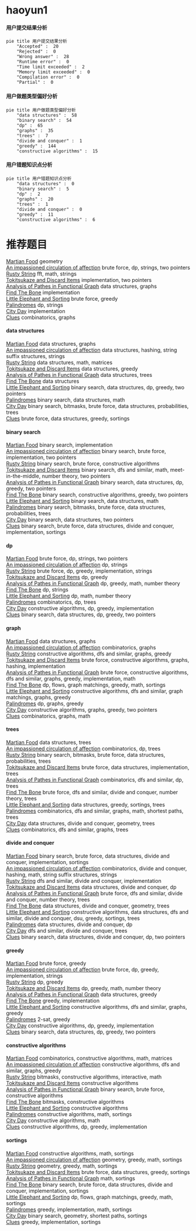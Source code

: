# haoyun1
<!-- tabs:start -->
#### **用户提交结果分析**

```mermaid
pie title 用户提交结果分析
    "Accepted" :  20
    "Rejected" :  0
    "Wrong answer" :  28
    "Runtime error" :  0
    "Time limit exceeded" :  2
    "Memory limit exceeded" :  0
    "Compilation error" :  0
    "Partial" :  0
```
#### **用户做题类型偏好分析**

```mermaid
pie title 用户做题类型偏好分析
    "data structures" :  58
    "binary search" :  54
    "dp" :  65
    "graphs" :  35
    "trees" :  7
    "divide and conquer" :  1
    "greedy" :  144
    "constructive algorithms" :  15
```
#### **用户错题知识点分析**

```mermaid
pie title 用户错题知识点分析
    "data structures" :  0
    "binary search" :  5
    "dp" :  2
    "graphs" :  20
    "trees" :  1
    "divide and conquer" :  0
    "greedy" :  11
    "constructive algorithms" :  6
```
<!-- tabs:end -->
# 推荐题目
[Martian Food](http://codeforces.com/problemset/problem/77/E)		geometry		  
[An impassioned circulation of affection](http://codeforces.com/problemset/problem/814/C)		brute force,
                        dp,
                        strings,
                        two pointers		  
[Rusty String](http://codeforces.com/problemset/problem/827/E)		fft,
                        math,
                        strings		  
[Tokitsukaze and Discard Items](https://codeforces.com/contest/1191/problem/C)		implementation,
                        two pointers		  
[Analysis of Pathes in Functional Graph](http://codeforces.com/problemset/problem/702/E)		data structures,
                        graphs		  
[Find The Bone](http://codeforces.com/problemset/problem/796/B)		implementation		  
[Little Elephant and Sorting](http://codeforces.com/problemset/problem/205/B)		brute force,
                        greedy		  
[Palindromes](http://codeforces.com/problemset/problem/137/D)		dp,
                        strings		  
[City Day](http://codeforces.com/problemset/problem/1199/A)		implementation		  
[Clues](http://codeforces.com/problemset/problem/156/D)		combinatorics,
                        graphs		  
<!-- tabs:start -->
#### **data structures**
[Martian Food](http://codeforces.com/problemset/problem/702/E)		data structures,
                        graphs		  
[An impassioned circulation of affection](http://codeforces.com/problemset/problem/727/E)		data structures,
                        hashing,
                        string suffix structures,
                        strings		  
[Rusty String](http://codeforces.com/problemset/problem/575/A)		data structures,
                        math,
                        matrices		  
[Tokitsukaze and Discard Items](https://codeforces.com/contest/1261/problem/B2)		data structures,
                        greedy		  
[Analysis of Pathes in Functional Graph](https://codeforces.com/contest/966/problem/E)		data structures,
                        trees		  
[Find The Bone](http://codeforces.com/problemset/problem/641/E)		data structures		  
[Little Elephant and Sorting](http://codeforces.com/problemset/problem/1492/C)		binary search,
                        data structures,
                        dp,
                        greedy,
                        two pointers		  
[Palindromes](http://codeforces.com/problemset/problem/1490/G)		binary search,
                        data structures,
                        math		  
[City Day](http://codeforces.com/problemset/problem/1479/D)		binary search,
                        bitmasks,
                        brute force,
                        data structures,
                        probabilities,
                        trees		  
[Clues](http://codeforces.com/problemset/problem/1497/A)		brute force,
                        data structures,
                        greedy,
                        sortings		  
#### **binary search**
[Martian Food](http://codeforces.com/problemset/problem/670/D2)		binary search,
                        implementation		  
[An impassioned circulation of affection](http://codeforces.com/problemset/problem/279/B)		binary search,
                        brute force,
                        implementation,
                        two pointers		  
[Rusty String](http://codeforces.com/problemset/problem/938/C)		binary search,
                        brute force,
                        constructive algorithms		  
[Tokitsukaze and Discard Items](http://codeforces.com/problemset/problem/912/E)		binary search,
                        dfs and similar,
                        math,
                        meet-in-the-middle,
                        number theory,
                        two pointers		  
[Analysis of Pathes in Functional Graph](http://codeforces.com/problemset/problem/1492/C)		binary search,
                        data structures,
                        dp,
                        greedy,
                        two pointers		  
[Find The Bone](http://codeforces.com/problemset/problem/1463/D)		binary search,
                        constructive algorithms,
                        greedy,
                        two pointers		  
[Little Elephant and Sorting](http://codeforces.com/problemset/problem/1490/G)		binary search,
                        data structures,
                        math		  
[Palindromes](http://codeforces.com/problemset/problem/1479/D)		binary search,
                        bitmasks,
                        brute force,
                        data structures,
                        probabilities,
                        trees		  
[City Day](http://codeforces.com/problemset/problem/1436/E)		binary search,
                        data structures,
                        two pointers		  
[Clues](http://codeforces.com/problemset/problem/1461/D)		binary search,
                        brute force,
                        data structures,
                        divide and conquer,
                        implementation,
                        sortings		  
#### **dp**
[Martian Food](http://codeforces.com/problemset/problem/814/C)		brute force,
                        dp,
                        strings,
                        two pointers		  
[An impassioned circulation of affection](http://codeforces.com/problemset/problem/137/D)		dp,
                        strings		  
[Rusty String](http://codeforces.com/problemset/problem/550/A)		brute force,
                        dp,
                        greedy,
                        implementation,
                        strings		  
[Tokitsukaze and Discard Items](http://codeforces.com/problemset/problem/732/B)		dp,
                        greedy		  
[Analysis of Pathes in Functional Graph](https://codeforces.com/contest/871/problem/A)		dp,
                        greedy,
                        math,
                        number theory		  
[Find The Bone](http://codeforces.com/problemset/problem/494/B)		dp,
                        strings		  
[Little Elephant and Sorting](http://codeforces.com/problemset/problem/283/D)		dp,
                        math,
                        number theory		  
[Palindromes](http://codeforces.com/problemset/problem/1097/G)		combinatorics,
                        dp,
                        trees		  
[City Day](http://codeforces.com/problemset/problem/1384/B2)		constructive algorithms,
                        dp,
                        greedy,
                        implementation		  
[Clues](http://codeforces.com/problemset/problem/1492/C)		binary search,
                        data structures,
                        dp,
                        greedy,
                        two pointers		  
#### **graph**
[Martian Food](http://codeforces.com/problemset/problem/702/E)		data structures,
                        graphs		  
[An impassioned circulation of affection](http://codeforces.com/problemset/problem/156/D)		combinatorics,
                        graphs		  
[Rusty String](http://codeforces.com/problemset/problem/549/B)		constructive algorithms,
                        dfs and similar,
                        graphs,
                        greedy		  
[Tokitsukaze and Discard Items](http://codeforces.com/problemset/problem/1228/D)		brute force,
                        constructive algorithms,
                        graphs,
                        hashing,
                        implementation		  
[Analysis of Pathes in Functional Graph](http://codeforces.com/problemset/problem/1487/C)		brute force,
                        constructive algorithms,
                        dfs and similar,
                        graphs,
                        greedy,
                        implementation,
                        math		  
[Find The Bone](http://codeforces.com/problemset/problem/1437/C)		dp,
                        flows,
                        graph matchings,
                        greedy,
                        math,
                        sortings		  
[Little Elephant and Sorting](http://codeforces.com/problemset/problem/1470/D)		constructive algorithms,
                        dfs and similar,
                        graph matchings,
                        graphs,
                        greedy		  
[Palindromes](http://codeforces.com/problemset/problem/1476/C)		dp,
                        graphs,
                        greedy		  
[City Day](http://codeforces.com/problemset/problem/1304/D)		constructive algorithms,
                        graphs,
                        greedy,
                        two pointers		  
[Clues](http://codeforces.com/problemset/problem/1475/C)		combinatorics,
                        graphs,
                        math		  
#### **trees**
[Martian Food](https://codeforces.com/contest/966/problem/E)		data structures,
                        trees		  
[An impassioned circulation of affection](http://codeforces.com/problemset/problem/1097/G)		combinatorics,
                        dp,
                        trees		  
[Rusty String](http://codeforces.com/problemset/problem/1479/D)		binary search,
                        bitmasks,
                        brute force,
                        data structures,
                        probabilities,
                        trees		  
[Tokitsukaze and Discard Items](http://codeforces.com/problemset/problem/1511/C)		brute force,
                        data structures,
                        implementation,
                        trees		  
[Analysis of Pathes in Functional Graph](http://codeforces.com/problemset/problem/1499/F)		combinatorics,
                        dfs and similar,
                        dp,
                        trees		  
[Find The Bone](http://codeforces.com/problemset/problem/1491/E)		brute force,
                        dfs and similar,
                        divide and conquer,
                        number theory,
                        trees		  
[Little Elephant and Sorting](http://codeforces.com/problemset/problem/1466/D)		data structures,
                        greedy,
                        sortings,
                        trees		  
[Palindromes](http://codeforces.com/problemset/problem/1495/D)		combinatorics,
                        dfs and similar,
                        graphs,
                        math,
                        shortest paths,
                        trees		  
[City Day](http://codeforces.com/problemset/problem/1303/G)		data structures,
                        divide and conquer,
                        geometry,
                        trees		  
[Clues](http://codeforces.com/problemset/problem/1454/E)		combinatorics,
                        dfs and similar,
                        graphs,
                        trees		  
#### **divide and conquer**
[Martian Food](http://codeforces.com/problemset/problem/1461/D)		binary search,
                        brute force,
                        data structures,
                        divide and conquer,
                        implementation,
                        sortings		  
[An impassioned circulation of affection](http://codeforces.com/problemset/problem/1466/G)		combinatorics,
                        divide and conquer,
                        hashing,
                        math,
                        string suffix structures,
                        strings		  
[Rusty String](http://codeforces.com/problemset/problem/1490/D)		dfs and similar,
                        divide and conquer,
                        implementation		  
[Tokitsukaze and Discard Items](https://codeforces.com/contest/1483/problem/C)		data structures,
                        divide and conquer,
                        dp		  
[Analysis of Pathes in Functional Graph](http://codeforces.com/problemset/problem/1491/E)		brute force,
                        dfs and similar,
                        divide and conquer,
                        number theory,
                        trees		  
[Find The Bone](http://codeforces.com/problemset/problem/1303/G)		data structures,
                        divide and conquer,
                        geometry,
                        trees		  
[Little Elephant and Sorting](http://codeforces.com/problemset/problem/1494/D)		constructive algorithms,
                        data structures,
                        dfs and similar,
                        divide and conquer,
                        dsu,
                        greedy,
                        sortings,
                        trees		  
[Palindromes](http://codeforces.com/problemset/problem/1482/E)		data structures,
                        divide and conquer,
                        dp		  
[City Day](http://codeforces.com/problemset/problem/566/C)		dfs and similar,
                        divide and conquer,
                        trees		  
[Clues](http://codeforces.com/problemset/problem/1428/F)		binary search,
                        data structures,
                        divide and conquer,
                        dp,
                        two pointers		  
#### **greedy**
[Martian Food](http://codeforces.com/problemset/problem/205/B)		brute force,
                        greedy		  
[An impassioned circulation of affection](http://codeforces.com/problemset/problem/550/A)		brute force,
                        dp,
                        greedy,
                        implementation,
                        strings		  
[Rusty String](http://codeforces.com/problemset/problem/732/B)		dp,
                        greedy		  
[Tokitsukaze and Discard Items](https://codeforces.com/contest/871/problem/A)		dp,
                        greedy,
                        math,
                        number theory		  
[Analysis of Pathes in Functional Graph](https://codeforces.com/contest/1261/problem/B2)		data structures,
                        greedy		  
[Find The Bone](http://codeforces.com/problemset/problem/1084/B)		greedy,
                        implementation		  
[Little Elephant and Sorting](http://codeforces.com/problemset/problem/549/B)		constructive algorithms,
                        dfs and similar,
                        graphs,
                        greedy		  
[Palindromes](http://codeforces.com/problemset/problem/568/C)		2-sat,
                        greedy		  
[City Day](http://codeforces.com/problemset/problem/1384/B2)		constructive algorithms,
                        dp,
                        greedy,
                        implementation		  
[Clues](http://codeforces.com/problemset/problem/1492/C)		binary search,
                        data structures,
                        dp,
                        greedy,
                        two pointers		  
#### **constructive algorithms**
[Martian Food](http://codeforces.com/problemset/problem/1332/E)		combinatorics,
                        constructive algorithms,
                        math,
                        matrices		  
[An impassioned circulation of affection](http://codeforces.com/problemset/problem/549/B)		constructive algorithms,
                        dfs and similar,
                        graphs,
                        greedy		  
[Rusty String](http://codeforces.com/problemset/problem/1392/E)		bitmasks,
                        constructive algorithms,
                        interactive,
                        math		  
[Tokitsukaze and Discard Items](http://codeforces.com/problemset/problem/1509/A)		constructive algorithms		  
[Analysis of Pathes in Functional Graph](http://codeforces.com/problemset/problem/938/C)		binary search,
                        brute force,
                        constructive algorithms		  
[Find The Bone](http://codeforces.com/problemset/problem/878/A)		bitmasks,
                        constructive algorithms		  
[Little Elephant and Sorting](http://codeforces.com/problemset/problem/1070/L)		constructive algorithms		  
[Palindromes](http://codeforces.com/problemset/problem/1110/E)		constructive algorithms,
                        math,
                        sortings		  
[City Day](http://codeforces.com/problemset/problem/1510/J)		constructive algorithms,
                        math		  
[Clues](http://codeforces.com/problemset/problem/1384/B2)		constructive algorithms,
                        dp,
                        greedy,
                        implementation		  
#### **sortings**
[Martian Food](http://codeforces.com/problemset/problem/1110/E)		constructive algorithms,
                        math,
                        sortings		  
[An impassioned circulation of affection](https://codeforces.com/contest/1496/problem/C)		geometry,
                        greedy,
                        math,
                        sortings		  
[Rusty String](http://codeforces.com/problemset/problem/1495/A)		geometry,
                        greedy,
                        math,
                        sortings		  
[Tokitsukaze and Discard Items](http://codeforces.com/problemset/problem/1497/A)		brute force,
                        data structures,
                        greedy,
                        sortings		  
[Analysis of Pathes in Functional Graph](http://codeforces.com/problemset/problem/1427/A)		math,
                        sortings		  
[Find The Bone](http://codeforces.com/problemset/problem/1461/D)		binary search,
                        brute force,
                        data structures,
                        divide and conquer,
                        implementation,
                        sortings		  
[Little Elephant and Sorting](http://codeforces.com/problemset/problem/1437/C)		dp,
                        flows,
                        graph matchings,
                        greedy,
                        math,
                        sortings		  
[Palindromes](http://codeforces.com/problemset/problem/1473/A)		greedy,
                        implementation,
                        math,
                        sortings		  
[City Day](http://codeforces.com/problemset/problem/1486/B)		binary search,
                        geometry,
                        shortest paths,
                        sortings		  
[Clues](http://codeforces.com/problemset/problem/1480/B)		greedy,
                        implementation,
                        sortings		  
<!-- tabs:end -->
